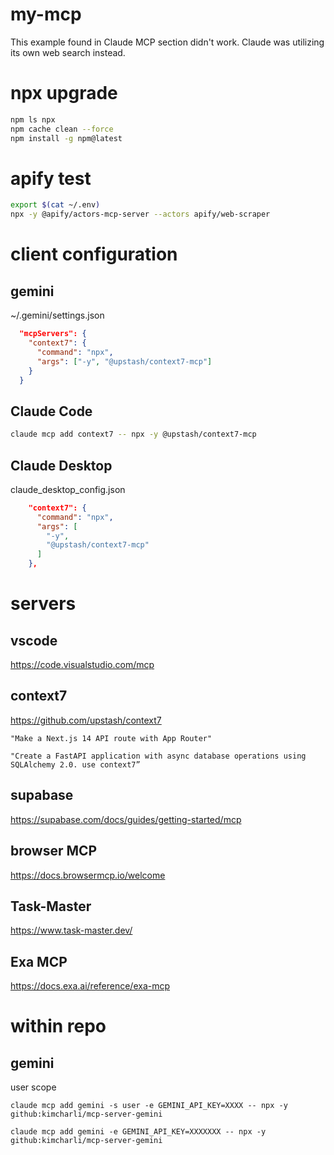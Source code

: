 # my-mcp

This example found in Claude MCP section didn't work. Claude was utilizing its own web search instead.

# npx upgrade

```sh
npm ls npx
npm cache clean --force
npm install -g npm@latest
```

# apify test

```sh
export $(cat ~/.env)
npx -y @apify/actors-mcp-server --actors apify/web-scraper
```

# client configuration

## gemini

~/.gemini/settings.json
```json
  "mcpServers": {
    "context7": {
      "command": "npx",
      "args": ["-y", "@upstash/context7-mcp"]
    }
  }
```


## Claude Code

```sh
claude mcp add context7 -- npx -y @upstash/context7-mcp
```

## Claude Desktop
claude_desktop_config.json

```json
    "context7": {
      "command": "npx",
      "args": [
        "-y",
        "@upstash/context7-mcp"
      ]
    },
```

# servers

## vscode
https://code.visualstudio.com/mcp


## context7
https://github.com/upstash/context7

```
"Make a Next.js 14 API route with App Router"

"Create a FastAPI application with async database operations using SQLAlchemy 2.0. use context7”

```

## supabase
https://supabase.com/docs/guides/getting-started/mcp


## browser MCP
https://docs.browsermcp.io/welcome


## Task-Master
https://www.task-master.dev/


## Exa MCP
https://docs.exa.ai/reference/exa-mcp


# within repo

## gemini

user scope
```
claude mcp add gemini -s user -e GEMINI_API_KEY=XXXX -- npx -y github:kimcharli/mcp-server-gemini 
```

```
claude mcp add gemini -e GEMINI_API_KEY=XXXXXXX -- npx -y github:kimcharli/mcp-server-gemini
```

